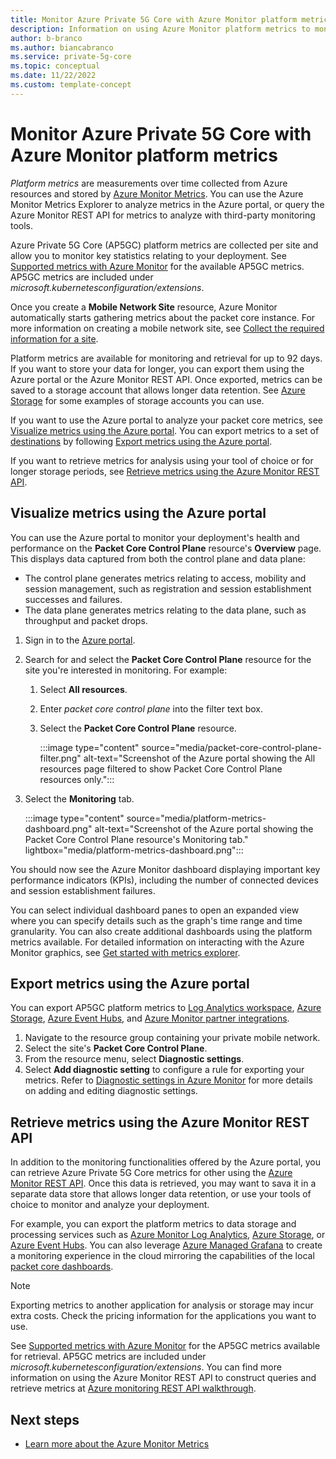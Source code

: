 ```yaml
---
title: Monitor Azure Private 5G Core with Azure Monitor platform metrics
description: Information on using Azure Monitor platform metrics to monitor activity and analyze statistics in your private mobile network. 
author: b-branco
ms.author: biancabranco
ms.service: private-5g-core
ms.topic: conceptual 
ms.date: 11/22/2022
ms.custom: template-concept
---
```


# Monitor Azure Private 5G Core with Azure Monitor platform metrics

*Platform metrics* are measurements over time collected from Azure resources and stored by [Azure Monitor Metrics](/azure/azure-monitor/essentials/data-platform-metrics). You can use the Azure Monitor Metrics Explorer to analyze metrics in the Azure portal, or query the Azure Monitor REST API for metrics to analyze with third-party monitoring tools.

Azure Private 5G Core (AP5GC) platform metrics are collected per site and allow you to monitor key statistics relating to your deployment. See [Supported metrics with Azure Monitor](/azure/azure-monitor/essentials/metrics-supported#microsoftkubernetesconfigurationextensions) for the available AP5GC metrics. AP5GC metrics are included under *microsoft.kubernetesconfiguration/extensions*.

Once you create a **Mobile Network Site** resource, Azure Monitor automatically starts gathering metrics about the packet core instance. For more information on creating a mobile network site, see [Collect the required information for a site](collect-required-information-for-a-site.md).

Platform metrics are available for monitoring and retrieval for up to 92 days. If you want to store your data for longer, you can export them using the Azure portal or the Azure Monitor REST API. Once exported, metrics can be saved to a storage account that allows longer data retention. See [Azure Storage](/azure/storage/) for some examples of storage accounts you can use.

If you want to use the Azure portal to analyze your packet core metrics, see [Visualize metrics using the Azure portal](#visualize-metrics-using-the-azure-portal). You can export metrics to a set of [destinations](/azure/azure-monitor/essentials/diagnostic-settings?WT.mc_id=Portal-Microsoft_Azure_Monitoring&tabs=portal#destinations) by following [Export metrics using the Azure portal](#export-metrics-using-the-azure-portal).

If you want to retrieve metrics for analysis using your tool of choice or for longer storage periods, see [Retrieve metrics using the Azure Monitor REST API](#retrieve-metrics-using-the-azure-monitor-rest-api).

## Visualize metrics using the Azure portal

You can use the Azure portal to monitor your deployment's health and performance on the **Packet Core Control Plane** resource's **Overview** page. This displays data captured from both the control plane and data plane:

- The control plane generates metrics relating to access, mobility and session management, such as registration and session establishment successes and failures.
- The data plane generates metrics relating to the data plane, such as throughput and packet drops.

1. Sign in to the [Azure portal](https://portal.azure.com/).
1. Search for and select the **Packet Core Control Plane** resource for the site you're interested in monitoring. For example:
    1. Select **All resources**.
    1. Enter *packet core control plane* into the filter text box.
    1. Select the **Packet Core Control Plane** resource.
    
        :::image type="content" source="media/packet-core-control-plane-filter.png" alt-text="Screenshot of the Azure portal showing the All resources page filtered to show Packet Core Control Plane resources only.":::

1. Select the **Monitoring** tab.

    :::image type="content" source="media/platform-metrics-dashboard.png" alt-text="Screenshot of the Azure portal showing the Packet Core Control Plane resource's Monitoring tab." lightbox="media/platform-metrics-dashboard.png":::

You should now see the Azure Monitor dashboard displaying important key performance indicators (KPIs), including the number of connected devices and session establishment failures.

You can select individual dashboard panes to open an expanded view where you can specify details such as the graph's time range and time granularity. You can also create additional dashboards using the platform metrics available. For detailed information on interacting with the Azure Monitor graphics, see [Get started with metrics explorer](/azure/azure-monitor/essentials/metrics-getting-started).

## Export metrics using the Azure portal

You can export AP5GC platform metrics to [Log Analytics workspace](/azure/azure-monitor/logs/workspace-design), [Azure Storage](/azure/storage/), [Azure Event Hubs](/azure/event-hubs/), and [Azure Monitor partner integrations](/azure/partner-solutions/overview).

1. Navigate to the resource group containing your private mobile network.
1. Select the site's **Packet Core Control Plane**.
1. From the resource menu, select **Diagnostic settings**.
1. Select **Add diagnostic setting** to configure a rule for exporting your metrics. Refer to [Diagnostic settings in Azure Monitor](/azure/azure-monitor/essentials/diagnostic-settings?WT.mc_id=Portal-Microsoft_Azure_Monitoring&tabs=portal) for more details on adding and editing diagnostic settings.

## Retrieve metrics using the Azure Monitor REST API

In addition to the monitoring functionalities offered by the Azure portal, you can retrieve Azure Private 5G Core metrics for other using the [Azure Monitor REST API](/rest/api/monitor/). Once this data is retrieved, you may want to sava it in a separate data store that allows longer data retention, or use your tools of choice to monitor and analyze your deployment.

For example, you can export the platform metrics to data storage and processing services such as [Azure Monitor Log Analytics](/azure/azure-monitor/logs/log-analytics-overview), [Azure Storage](/azure/storage/), or [Azure Event Hubs](/azure/event-hubs/). You can also leverage [Azure Managed Grafana](/azure/managed-grafana/) to create a monitoring experience in the cloud mirroring the capabilities of the local [packet core dashboards](packet-core-dashboards.md).

> [!NOTE]
> Exporting metrics to another application for analysis or storage may incur extra costs. Check the pricing information for the applications you want to use.

See [Supported metrics with Azure Monitor](/azure/azure-monitor/essentials/metrics-supported#microsoftkubernetesconfigurationextensions) for the AP5GC metrics available for retrieval. AP5GC metrics are included under *microsoft.kubernetesconfiguration/extensions*. You can find more information on using the Azure Monitor REST API to construct queries and retrieve metrics at [Azure monitoring REST API walkthrough](/azure/azure-monitor/essentials/rest-api-walkthrough).

## Next steps

- [Learn more about the Azure Monitor Metrics](/azure/azure-monitor/essentials/data-platform-metrics)